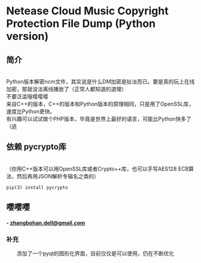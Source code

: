 # Netease Cloud Music Copyright Protection File Dump (Python version)

## 简介

<br /> Python版本解密ncm文件，其实说是什么DM加密是扯淡而已。要是真的玩上在线加密，那就没法离线播放了（正常人都知道的道理）
<br /> 不要泛滥哦嘤嘤嘤
<br /> 来自C++的版本，C++的版本和Python版本的原理相同，只是用了OpenSSL库，速度比Python更快。
<br /> 有兴趣可以试试做个PHP版本，毕竟是世界上最好的语言，可能比Python快多了（逃

## 依赖 pycrypto库 
<br />（你用C++版本可以用OpenSSL库或者Crypto++库，也可以手写AES128 ECB算法，然后再用JSON解析专辑名之类的）

```
pip(3) install pycrypto
```

## 嘤嘤嘤



#### - zhangbohan.dell@gmail.com
### 补充 
&emsp;&emsp;添加了一个pyqt的图形化界面，目前仅仅是可以使用，仍在不断优化  